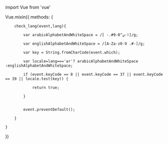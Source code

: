 
import Vue from 'vue'



Vue.mixin({
    methods: {
    
        check_lang(event,lang){
        
            var arabicAlphabetAndWhiteSpace = /[ -.#ا-ي^0-9]/g;
            
            var englishAlphabetAndWhiteSpace = /[A-Za-z0-9 .#-]/g;
            
            var key = String.fromCharCode(event.which);
            
            var locale=lang==='ar'? arabicAlphabetAndWhiteSpace :englishAlphabetAndWhiteSpace;
            
            if (event.keyCode == 8 || event.keyCode == 37 || event.keyCode == 39 || locale.test(key)) {
            
                return true;
                
            }
            
            
            event.preventDefault();
            
        }
        
    }
    
})
